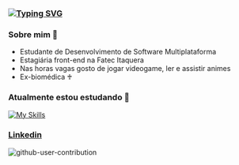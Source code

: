 ### [![Typing SVG](https://readme-typing-svg.demolab.com?font=Montserrat&weight=500&size=60&pause=1000&color=6968E7&center=true&repeat=false&random=false&width=780&height=100&lines=Ol%C3%A1%2C+seja+bem-vinde+%F0%9F%98%B8)](https://git.io/typing-svg)

### Sobre mim 🌠
- Estudante de Desenvolvimento de Software Multiplataforma
- Estagiária front-end na Fatec Itaquera
- Nas horas vagas gosto de jogar videogame, ler e assistir animes
- Ex-biomédica ♰

### Atualmente estou estudando 🌱
[![My Skills](https://skillicons.dev/icons?i=html,css,bootstrap,js,figma,mysql,git,github,nodejs&perline=3)](https://skillicons.dev)

### [Linkedin](https://www.linkedin.com/in/gabi-mariano/)

![github-user-contribution](https://github.com/snowtenshi/snowtenshi/assets/138739438/08a0667b-e951-4916-a757-43dbc5ae0343)
